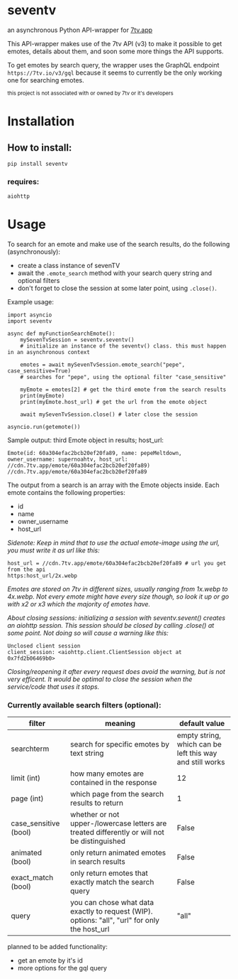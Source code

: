 # seventv
an asynchronous Python API-wrapper for [7tv.app](https://7tv.app)

This API-wrapper makes use of the 7tv API (v3) to make it possible to get emotes, details about them, and soon some more things the API supports.

To get emotes by search query, the wrapper uses the GraphQL endpoint ```https://7tv.io/v3/gql``` because it seems to currently be the only working one for searching emotes. 

<sub>this project is not associated with or owned by 7tv or it's developers<sub>

# Installation
## How to install:
```
pip install seventv
```
### requires:
```
aiohttp
```

# Usage
To search for an emote and make use of the search results, do the following (asynchronously):
- create a class instance of sevenTV
- await the ```.emote_search``` method with your search query string and optional filters
- don't forget to close the session at some later point, using ```.close()```.

Example usage:
```
import asyncio
import seventv

async def myFunctionSearchEmote():
    mySevenTvSession = seventv.seventv()
    # initialize an instance of the seventv() class. this must happen in an asynchronous context

    emotes = await mySevenTvSession.emote_search("pepe", case_sensitive=True)
    # searches for "pepe", using the optional filter "case_sensitive"
    
    myEmote = emotes[2] # get the third emote from the search results
    print(myEmote)
    print(myEmote.host_url) # get the url from the emote object
    
    await mySevenTvSession.close() # later close the session

asyncio.run(getemote())
```
Sample output: third Emote object in results; host_url:
```
Emote(id: 60a304efac2bcb20ef20fa89, name: pepeMeltdown, owner_username: supernoahtv, host_url: //cdn.7tv.app/emote/60a304efac2bcb20ef20fa89)
//cdn.7tv.app/emote/60a304efac2bcb20ef20fa89
```

The output from a search is an array with the Emote objects inside.
Each emote contains the following properties:
- id
- name
- owner_username
- host_url

_Sidenote: Keep in mind that to use the actual emote-image using the url, you must write it as url like this:_
```
host_url = //cdn.7tv.app/emote/60a304efac2bcb20ef20fa89 # url you get from the api
https:host_url/2x.webp
```
_Emotes are stored on 7tv in different sizes, usually ranging from 1x.webp to 4x.webp. Not every emote might have every size though, so look it up or go with x2 or x3 which the majority of emotes have._

_About closing sessions: initializing a session with seventv.sevent() creates an aiohttp session. This session should be closed by calling .close() at some point. Not doing so will cause a warning like this:_ 
```
Unclosed client session
client_session: <aiohttp.client.ClientSession object at 0x7fd2b06469b0>
```
_Closing/reopening it after every request does avoid the warning, but is not very efficent. It would be optimal to close the session when the service/code that uses it stops._

### Currently available search filters (optional):

| filter                         | meaning | default value |     
| ---------------------------------------------- | -------- | --------------- | 
| searchterm | search for specific emotes by text string      | empty string, which can be left this way and still works             |
| limit (int) | how many emotes are contained in the response      | 12             |     
| page (int) | which page from the search results to return      | 1             | 
| case_sensitive (bool) | whether or not upper-/lowercase letters are treated differently or will not be distinguished   | False |     
| animated (bool) |only return animated emotes in search results          | False                 |     
| exact_match (bool) | only return emotes that exactly match the search query | False   |
| query     | you can chose what data exactly to request (WIP). options: "all", "url" for only the host_url | "all"         |


planned to be added functionality: 
- get an emote by it's id
- more options for the gql query